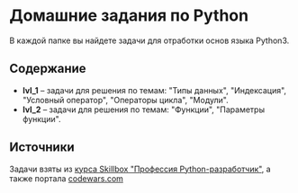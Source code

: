 # Домашние задания по Python
В каждой папке вы найдете задачи для отработки основ языка Python3.

## Содержание
* **lvl_1** – задачи для решения по темам: "Типы данных", "Индексация", "Условный оператор", "Операторы цикла", "Модули".
* **lvl_2** – задачи для решения по темам: "Функции", "Параметры функции".

## Источники
Задачи взяты из [курса Skillbox "Профессия Python-разработчик"](https://skillbox.ru/course/profession-python/), а также портала [codewars.com](https://www.codewars.com/)
